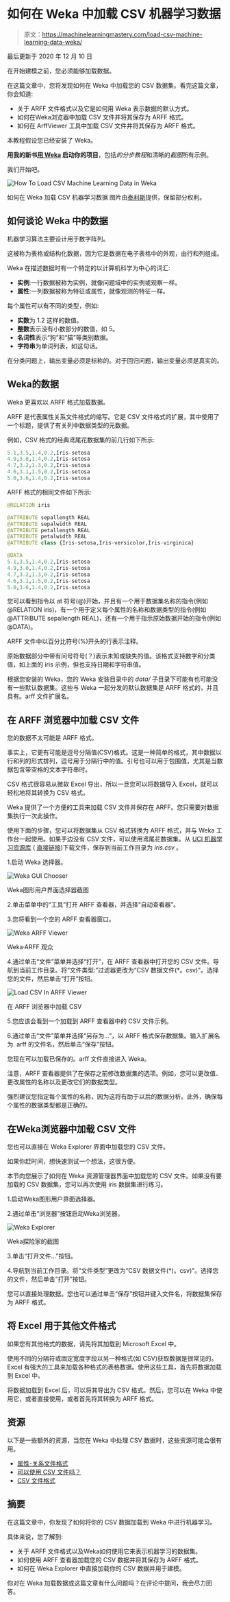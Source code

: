 # 如何在 Weka 中加载 CSV 机器学习数据

> 原文：<https://machinelearningmastery.com/load-csv-machine-learning-data-weka/>

最后更新于 2020 年 12 月 10 日

在开始建模之前，您必须能够加载数据。

在这篇文章中，您将发现如何在 Weka 中加载您的 CSV 数据集。看完这篇文章，你会知道:

*   关于 ARFF 文件格式以及它是如何用 Weka 表示数据的默认方式。
*   如何在Weka浏览器中加载 CSV 文件并将其保存为 ARFF 格式。
*   如何在 ArffViewer 工具中加载 CSV 文件并将其保存为 ARFF 格式。

本教程假设您已经安装了 Weka。

**用我的新书[用 Weka](https://machinelearningmastery.com/machine-learning-mastery-weka/) 启动你的项目**，包括*的分步教程*和清晰的*截图*所有示例。

我们开始吧。

![How To Load CSV Machine Learning Data in Weka](img/605625e60bcf7dfeb04d048cb9012e56.png)

如何在 Weka 加载 CSV 机器学习数据
图片由[泰利斯](https://www.flickr.com/photos/thales/9371458918/)提供，保留部分权利。

## 如何谈论 Weka 中的数据

机器学习算法主要设计用于数字阵列。

这被称为表格或结构化数据，因为它是数据在电子表格中的外观，由行和列组成。

Weka 在描述数据时有一个特定的以计算机科学为中心的词汇:

*   **实例**:一行数据被称为实例，就像问题域中的实例或观察一样。
*   **属性**:一列数据被称为特征或属性，就像观测的特征一样。

每个属性可以有不同的类型，例如:

*   **实数**为 1.2 这样的数值。
*   **整数**表示没有小数部分的数值，如 5。
*   **名词性**表示“狗”和“猫”等类别数据。
*   **字符串**为单词列表，如这句话。

在分类问题上，输出变量必须是标称的。对于回归问题，输出变量必须是真实的。

## Weka的数据

Weka 更喜欢以 ARFF 格式加载数据。

ARFF 是代表属性关系文件格式的缩写。它是 CSV 文件格式的扩展，其中使用了一个标题，提供了有关列中数据类型的元数据。

例如，CSV 格式的经典鸢尾花数据集的前几行如下所示:

```py
5.1,3.5,1.4,0.2,Iris-setosa
4.9,3.0,1.4,0.2,Iris-setosa
4.7,3.2,1.3,0.2,Iris-setosa
4.6,3.1,1.5,0.2,Iris-setosa
5.0,3.6,1.4,0.2,Iris-setosa
```

ARFF 格式的相同文件如下所示:

```py
@RELATION iris

@ATTRIBUTE sepallength REAL
@ATTRIBUTE sepalwidth REAL
@ATTRIBUTE petallength REAL
@ATTRIBUTE petalwidth REAL
@ATTRIBUTE class {Iris-setosa,Iris-versicolor,Iris-virginica}

@DATA
5.1,3.5,1.4,0.2,Iris-setosa
4.9,3.0,1.4,0.2,Iris-setosa
4.7,3.2,1.3,0.2,Iris-setosa
4.6,3.1,1.5,0.2,Iris-setosa
5.0,3.6,1.4,0.2,Iris-setosa
```

您可以看到指令以 at 符号(@)开始，并且有一个用于数据集名称的指令(例如@RELATION iris)，有一个用于定义每个属性的名称和数据类型的指令(例如@ATTRIBUTE sepallength REAL)，还有一个用于指示原始数据开始的指令(例如@DATA)。

ARFF 文件中以百分比符号(%)开头的行表示注释。

原始数据部分中带有问号符号(？)表示未知或缺失的值。该格式支持数字和分类值，如上面的 iris 示例，但也支持日期和字符串值。

根据您安装的 Weka，您的 Weka 安装目录中的 *data/* 子目录下可能有也可能没有一些默认数据集。这些与 Weka 一起分发的默认数据集是 ARFF 格式的，并且具有。arff 文件扩展名。

## 在 ARFF 浏览器中加载 CSV 文件

您的数据不太可能是 ARFF 格式。

事实上，它更有可能是逗号分隔值(CSV)格式。这是一种简单的格式，其中数据以行和列的形式排列，逗号用于分隔行中的值。引号也可以用于包围值，尤其是当数据包含带空格的文本字符串时。

CSV 格式很容易从微软 Excel 导出，所以一旦您可以将数据导入 Excel，就可以轻松地将其转换为 CSV 格式。

Weka 提供了一个方便的工具来加载 CSV 文件并保存在 ARFF。您只需要对数据集执行一次此操作。

使用下面的步骤，您可以将数据集从 CSV 格式转换为 ARFF 格式，并与 Weka 工作台一起使用。如果手边没有 CSV 文件，可以使用鸢尾花数据集。从 [UCI 机器学习资源库](https://archive.ics.uci.edu/ml/datasets/Iris) ( [直接链接](https://archive.ics.uci.edu/ml/machine-learning-databases/iris/iris.data))下载文件，保存到当前工作目录为 *iris.csv* 。

1.启动 Weka 选择器。

![Weka GUI Chooser](img/880bd5c07849c2c8e869de775aabe48b.png)

Weka图形用户界面选择器截图

2.单击菜单中的“工具”打开 ARFF 查看器，并选择“自动查看器”。

3.您将看到一个空的 ARFF 查看器窗口。

![Weka ARFF Viewer](img/7132effd0e34e1be92d51189b51b7c7f.png)

Weka·ARFF 观众

4.通过单击“文件”菜单并选择“打开”，在 ARFF 查看器中打开您的 CSV 文件。导航到当前工作目录。将“文件类型:”过滤器更改为“CSV 数据文件(*。csv)"。选择您的文件，然后单击“打开”按钮。

![Load CSV In ARFF Viewer](img/364c17853adf7f6d5b0509b9d3478e09.png)

在 ARFF 浏览器中加载 CSV

5.您应该会看到一个加载到 ARFF 查看器中的 CSV 文件示例。

6.通过单击“文件”菜单并选择“另存为...”，以 ARFF 格式保存数据集。输入扩展名为. arff 的文件名，然后单击“保存”按钮。

您现在可以加载已保存的。arff 文件直接进入 Weka。

注意，ARFF 查看器提供了在保存之前修改数据集的选项。例如，您可以更改值、更改属性的名称以及更改它们的数据类型。

强烈建议您指定每个属性的名称，因为这将有助于以后的数据分析。此外，确保每个属性的数据类型都是正确的。

## 在Weka浏览器中加载 CSV 文件

您也可以直接在 Weka Explorer 界面中加载您的 CSV 文件。

如果你赶时间，想快速测试一个想法，这很方便。

本节向您展示了如何在 Weka 资源管理器界面中加载您的 CSV 文件。如果没有要加载的 CSV 数据集，您可以再次使用 iris 数据集进行练习。

1.启动Weka图形用户界面选择器。

2.通过单击“浏览器”按钮启动Weka浏览器。

![Weka Explorer](img/349837cf477f4cbe414350dbeb405577.png)

Weka探险家的截图

3.单击“打开文件...”按钮。

4.导航到当前工作目录。将“文件类型”更改为“CSV 数据文件(*)。csv)"。选择您的文件，然后单击“打开”按钮。

您可以直接处理数据。您也可以通过单击“保存”按钮并键入文件名，将数据集保存为 ARFF 格式。

## 将 Excel 用于其他文件格式

如果您有其他格式的数据，请先将其加载到 Microsoft Excel 中。

使用不同的分隔符或固定宽度字段以另一种格式(如 CSV)获取数据是很常见的。Excel 有强大的工具来加载各种格式的表格数据。使用这些工具，首先将数据加载到 Excel 中。

将数据加载到 Excel 后，可以将其导出为 CSV 格式。然后，您可以在 Weka 中使用它，或者直接使用，或者首先将其转换为 ARFF 格式。

## 资源

以下是一些额外的资源，当您在 Weka 中处理 CSV 数据时，这些资源可能会很有用。

*   [属性-关系文件格式](https://waikato.github.io/weka-wiki/formats_and_processing/arff/)
*   [可以使用 CSV 文件吗？](https://waikato.github.io/weka-wiki/formats_and_processing/converting_csv_to_arff/)
*   [CSV 文件格式](https://en.wikipedia.org/wiki/Comma-separated_values)

## 摘要

在这篇文章中，你发现了如何将你的 CSV 数据加载到 Weka 中进行机器学习。

具体来说，您了解到:

*   关于 ARFF 文件格式以及Weka如何使用它来表示机器学习的数据集。
*   如何使用 ARFF 查看器加载您的 CSV 数据并将其保存为 ARFF 格式。
*   如何在 Weka Explorer 中直接加载你的 CSV 数据并用于建模。

你对在 Weka 加载数据或这篇文章有什么问题吗？在评论中提问，我会尽力回答。
